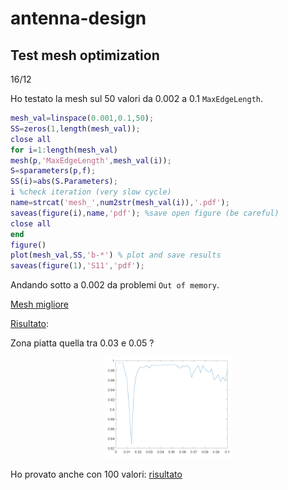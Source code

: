 # antenna-design
 
 ## Test mesh optimization 
 
 16/12

 Ho testato la mesh sul 50 valori da 0.002 a 0.1 `MaxEdgeLength`.

```matlab
mesh_val=linspace(0.001,0.1,50); 
SS=zeros(1,length(mesh_val));
close all
for i=1:length(mesh_val)
mesh(p,'MaxEdgeLength',mesh_val(i));
S=sparameters(p,f);
SS(i)=abs(S.Parameters);
i %check iteration (very slow cycle)
name=strcat('mesh_',num2str(mesh_val(i)),'.pdf');
saveas(figure(i),name,'pdf'); %save open figure (be careful)
close all
end
figure()
plot(mesh_val,SS,'b-*') % plot and save results
saveas(figure(1),'S11','pdf');
```

Andando sotto a 0.002 da problemi `Out of memory`. 

[Mesh migliore](https://github.com/mastroalex/antenna-design/blob/main/Alessandro/16-12/mesh_fig/mesh_0.002.pdf)

[Risultato](https://github.com/mastroalex/antenna-design/blob/main/Alessandro/16-12/mesh_fig/S11.pdf):

Zona piatta quella tra 0.03 e 0.05 ? 
<p align="center">
<img src="https://github.com/mastroalex/antenna-design/blob/main/Alessandro/16-12/mesh_fig/S11.png" alt="Result" style="width:40%; border:0;">
</p>

Ho provato anche con 100 valori: [risultato](https://github.com/mastroalex/antenna-design/blob/main/Alessandro/16-12/mesh_fig2/S11.pdf)
